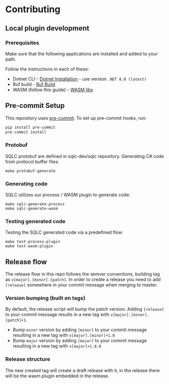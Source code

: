 # Contributing
## Local plugin development
### Prerequisites
Make sure that the following applications are installed and added to your path.

Follow the instructions in each of these:
- Dotnet CLI - [Dotnet Installation](https://github.com/dotnet/sdk) - use version `.NET 8.0 (latest)` <br/>
- Buf build - [Buf Build](https://buf.build/docs/installation) <br/>
- WASM (follow this guide) - [WASM libs](https://www.strathweb.com/2023/09/dotnet-wasi-applications-in-net-8-0/)

## Pre-commit Setup
This repository uses [pre-commit](https://pre-commit.com/). To set up pre-commit hooks, run:

```bash
pip install pre-commit
pre-commit install
```

### Protobuf
SQLC protobuf are defined in sqlc-dev/sqlc repository.
Generating C# code from protocol buffer files:
```
make protobuf-generate
```

### Generating code
SQLC utilizes our process / WASM plugin to generate code:
```
make sqlc-generate-process
make sqlc-generate-wasm
```

### Testing generated code
Testing the SQLC generated code via a predefined flow:
```
make test-process-plugin
make test-wasm-plugin
```

## Release flow
The release flow in this repo follows the semver conventions, building tag as `v[major].[minor].[patch]`.
In order to create a release you need to add `[release]` somewhere in your commit message when merging to master.

### Version bumping (built on tags)
By default, the release script will bump the patch version. Adding `[release]` to your commit message results in a new tag with `v[major].[minor].[patch]+1`. 
- Bump `minor` version by adding `[minor]` to your commit message resulting in a new tag with `v[major].[minor]+1.0` <br/>
- Bump `major` version by adding `[major]` to your commit message resulting in a new tag with `v[major]+1.0.0` <br/>

### Release structure
The new created tag will create a draft release with it, in the release there will be the wasm plugin embedded in the release. <br/>
